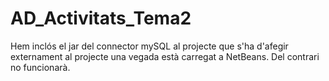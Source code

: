 # AD_Activitats_Tema2

Hem inclós el jar del connector mySQL al projecte que s'ha d'afegir externament al projecte una vegada està carregat a NetBeans. Del contrari no funcionarà.
